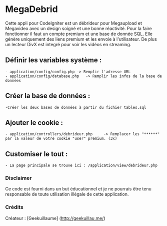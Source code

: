 MegaDebrid
===

Cette appli pour CodeIgniter est un débrideur pour Megaupload et Megavideo avec un design soigné et une bonne réactivité.
Pour la faire fonctionner il faut un compte premium et une base de donnée SQL.
Elle génère uniquement des liens premium et les envoie à l'utilisateur.
De plus un lecteur DivX est integré pour voir les vidéos en streaming. 

## Définir les variables système :


	- application/config/config.php	-> Remplir l'adresse URL
	- application/config/database.php	-> Remplir les infos de la base de données

## Créer la base de données :

	-Créer les deux bases de données à partir du fichier tables.sql
		
## Ajouter le cookie :


	- application/controllers/debrideur.php		-> Remplacer les "******" par la valeur de votre cookie "user" premium. (3x)
	
## Customiser le tout :

	- La page principale se trouve ici : /application/view/debrideur.php
	
### Disclaimer

Ce code est fourni dans un but éducationnel et je ne pourrais être tenu responsable de toute utilisation illégale de cette application.

### Crédits

Créateur : [Geekuillaume] (http://geekuillau.me/)
